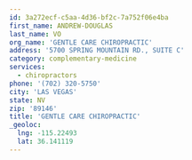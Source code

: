```yaml
---
id: 3a272ecf-c5aa-4d36-bf2c-7a752f06e4ba
first_name: ANDREW-DOUGLAS
last_name: VO
org_name: 'GENTLE CARE CHIROPRACTIC'
address: '5700 SPRING MOUNTAIN RD., SUITE C'
category: complementary-medicine
services:
  - chiropractors
phone: '(702) 320-5750'
city: 'LAS VEGAS'
state: NV
zip: '89146'
title: 'GENTLE CARE CHIROPRACTIC'
_geoloc:
  lng: -115.22493
  lat: 36.141119
---
```

